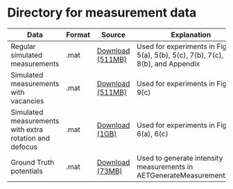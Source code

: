 # Directory for measurement data

| Data       |  Format | Source | Explanation |
| ------------- | ------------ | ------------ | ------------ |
| Regular simulated measurements | .mat | [Download (511MB)](https://drive.google.com/open?id=1VD4LxGMSUym2MDQuQdKnj0ZL4MRAtoox) | Used for experiments in Figures 5(a), 5(b), 5(c), 7(b), 7(c), 8(a), 8(b), and Appendix
| Simulated measurements with vacancies | .mat | [Download (511MB)](https://drive.google.com/open?id=17Ug7Zn0sIUTFIoVDHwQsHasJPvo2lTsb) | Used for experiments in Figures 9(c)
| Simulated measurements with extra rotation and defocus | .mat | [Download (1GB)](https://drive.google.com/open?id=1nfx5mpGl1Q7p0dhku-4aKMqKk51uUuv5) | Used for experiments in Figures 6(a), 6(c)
| Ground Truth potentials | .mat | [Download (73MB)](https://drive.google.com/open?id=1HBthuRk3wuAWwxkAqVtYdyol7GkD0fOk) | Used to generate intensity measurements in AETGenerateMeasurement.ipynb

